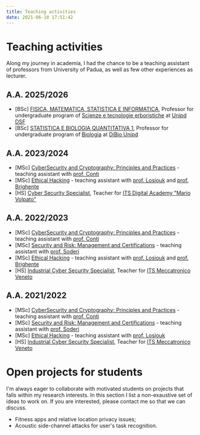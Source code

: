 ```yaml
---
title: Teaching activities
date: 2021-06-10 17:51:42
---
```


# Teaching activities
Along my journey in academia, I had the chance to be a teaching assistant of professors from University of Padua, as well as few other experiences as lecturer.

## A.A. 2025/2026
- \[BSc\] [FISICA, MATEMATICA, STATISTICA E INFORMATICA](https://didattica.unipd.it/off/2025/LT/ME/ME2944/000ZZ/MEQ5108687/N0), Professor for undergraduate program of [Scienze e tecnologie erboristiche](https://www.medicinachirurgia.unipd.it/offerta-didattica/corsi-di-laurea-triennale?tipo=L&ordinamento=2025&key=ME2944) at [Unipd DSF](https://www.dsfarm.unipd.it/)
- \[BSc\] [STATISTICA E BIOLOGIA QUANTITATIVA 1](https://didattica.unipd.it/off/2025/LT/SC/SC2977/000ZZ/SCQ5108100/N0), Professor for undergraduate program of [Biologia](https://didattica.unipd.it/off/2024/LT/SC/SC1165) at [DiBio Unipd](https://www.biologia.unipd.it/)

## A.A. 2023/2024
- \[MSc\] [CyberSecurity and Cryptography: Principles and Practices](https://www.math.unipd.it/~conti/teaching/CCPP2324/index.html) - teaching assistant with [prof. Conti](https://www.math.unipd.it/~conti/index.html)
- \[MSc\] [Ethical Hacking](https://didattica.unipd.it/off/2022/LM/SC/SC2542/000ZZ/SCQ0089518/N0) - teaching assistant with [prof. Losiouk](https://www.math.unipd.it/~elosiouk/) and [prof. Brighente](https://www.math.unipd.it/~abrighen/)
- \[HS\] [Cyber Security Specialist](https://itsdigitalacademy.com/), Teacher for [ITS Digital Academy "Mario Volpato"](https://itsdigitalacademy.com/corsi/cyber-security-specialist/)

## A.A. 2022/2023
- \[MSc\] [CyberSecurity and Cryptography: Principles and Practices](https://www.math.unipd.it/~conti/teaching/CCPP2223/index.html) - teaching assistant with [prof. Conti](https://www.math.unipd.it/~conti/index.html)
- \[MSc\] [Security and Risk: Management and Certifications](https://www.didattica.unipd.it/off/2022/LM/SC/SC2542/000ZZ/SCQ0089517/N0) - teaching assistant with [prof. Soderi](https://www.soderi.it/index.html)
- \[MSc\] [Ethical Hacking](https://didattica.unipd.it/off/2021/LM/SC/SC2542/000ZZ/SCQ0089518/N0) - teaching assistant with [prof. Losiouk](https://www.math.unipd.it/~elosiouk/) and [prof. Brighente](https://www.math.unipd.it/~abrighen/)
- \[HS\] [Industrial Cyber Security Specialist](https://www.itsmeccatronico.it/), Teacher for [ITS Meccatronico Veneto](https://www.itsmeccatronico.it/passione-cyber-security/)

## A.A. 2021/2022
- \[MSc\] [CyberSecurity and Cryptography: Principles and Practices](https://www.math.unipd.it/~conti/teaching/CCPP2122/index.html) - teaching assistant with [prof. Conti](https://www.math.unipd.it/~conti/index.html)
- \[MSc\] [Security and Risk: Management and Certifications](https://www.didattica.unipd.it/off/2020/LM/SC/SC2542/000ZZ/SCQ0089517/N0) - teaching assistant with [prof. Soderi](https://www.soderi.it/index.html)
- \[MSc\] [Ethical Hacking](https://spritz.math.unipd.it/events/2022/Ethical_Hacking/index.html) - teaching assistant with [prof. Losiouk](https://www.math.unipd.it/~elosiouk/)
- \[HS\] [Industrial Cyber Security Specialist](https://www.itsmeccatronico.it/), Teacher for [ITS Meccatronico Veneto](https://www.itsmeccatronico.it/passione-cyber-security/)

# Open projects for students
I'm always eager to collaborate with motivated students on projects that falls within my research interests.
In this section I list a non-exaustive set of ideas to work on.
If you are interested, please contact me so that we can discuss.

- Fitness apps and relative location privacy issues;
- Acoustic side-channel attacks for user's task recognition.